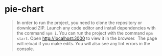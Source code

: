 # pie-chart

> In order to run the project, you need to clone the repository or download ZIP.
> Launch any code editor and install dependencies with the command `npm i`. You
> can run the project with the command `npm start`. Open
> [http://localhost:3000](http://localhost:3000) to view it in the browser. ​
> The page will reload if you make edits. You will also see any lint errors in
> the console.
